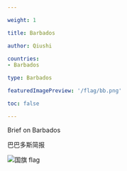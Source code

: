 ```yaml
---

weight: 1

title: Barbados

author: Qiushi 

countries: 
- Barbados

type: Barbados

featuredImagePreview: '/flag/bb.png'

toc: false 

---
```


Brief on Barbados

巴巴多斯简报 

<!--more-->

![国旗 flag](/flag/bb.png)